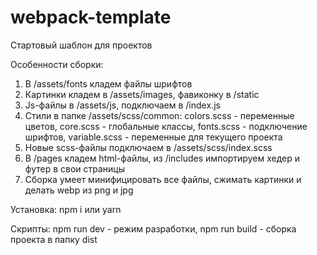 # webpack-template
Стартовый шаблон для проектов

Особенности сборки:
  1) В /assets/fonts кладем файлы шрифтов
  2) Картинки кладем в /assets/images, фавиконку в /static
  3) Js-файлы в /assets/js, подключаем в /index.js
  4) Стили в папке /assets/scss/common:
     colors.scss - переменные цветов,
     core.scss - глобальные классы,
     fonts.scss - подключение шрифтов,
     variable.scss - переменные для текущего проекта
  5) Новые scss-файлы подключаем в /assets/scss/index.scss
  6) В /pages кладем html-файлы, из /includes импортируем хедер и футер в свои страницы
  7) Сборка умеет минифицировать все файлы, сжимать картинки и делать webp из png и jpg
  
Установка: npm i или yarn

Скрипты:
  npm run dev - режим разработки,
  npm run build - сборка проекта в папку dist

